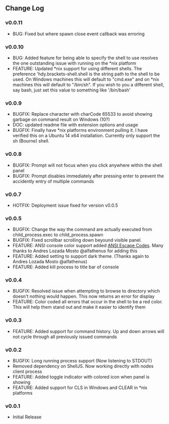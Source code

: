 ## Change Log

### v0.0.11
* BUG: Fixed but where spawn close event callback was erroring

### v0.0.10
* BUG: Added feature for being able to specify the shell to use resolves the one outstanding issue with running on the *nix platform
* FEATURE: Updated *nix support for using different shells. The preference 'hdy.brackets-shell.shell is the string path
to the shell to be used.  On Windows machines this will default to "cmd.exe" and on *nix machines this will default to
"/bin/sh". If you wish to you a different shell, say bash, just set this value to something like '/bin/bash'

### v0.0.9
* BUGFIX: Replace character with charCode 65533 to avoid showing garbage on command result on Windows (10?)
* DOC: updated readme file with extension options and usage
* BUGFIX: Finally have *nix platforms environment pulling it. I have verified this on a Ubuntu 14 x64 installation. Currently
only support the sh (Bourne) shell.

### v0.0.8
* BUGFIX: Prompt will not focus when you click anywhere within the shell panel
* BUGFIX: Prompt disables immediately after pressing enter to prevent the accidently
entry of multiple commands

### v0.0.7
* HOTFIX: Deployment issue fixed for version v0.0.5

### v0.0.5
* BUGFIX: Change the way the command are actually executed from child_process.exec to
child_process.spawn
* BUGFIX: Fixed scrollbar scrolling down beyound visible panel.
* FEATURE: ANSI console color support added [ANSI Escape Codes](http://en.wikipedia.org/wiki/ANSI_escape_code#Colors).
Many thanks to Andres Lozada Mosto @alfathenus for adding this
* FEATURE: Added setting to support dark theme. (Thanks again to Andres Lozada Mosto @alfathenus)
* FEATURE: Added kill process to title bar of console

### v0.0.4
* BUGFIX: Resolved issue when attempting to browse to directory which doesn't
nothing would happen. This now returns an error for display
* FEATURE: Color coded all errors that occur in the shell to be a red color.
This will help them stand out and make it easier to identify them

### v0.0.3
* FEATURE: Added support for command history. Up and down arrows will not
cycle through all previously issued commands

### v0.0.2
* BUGFIX: Long running process support (Now listening to STDOUT)
* Removed dependency on ShellJS. Now working directly with nodes client process
* FEATURE: Added toggle indicator with colored icon when panel is showing
* FEATURE: Added support for CLS in Windows and CLEAR in *nix platforms

### v0.0.1
* Initial Release
